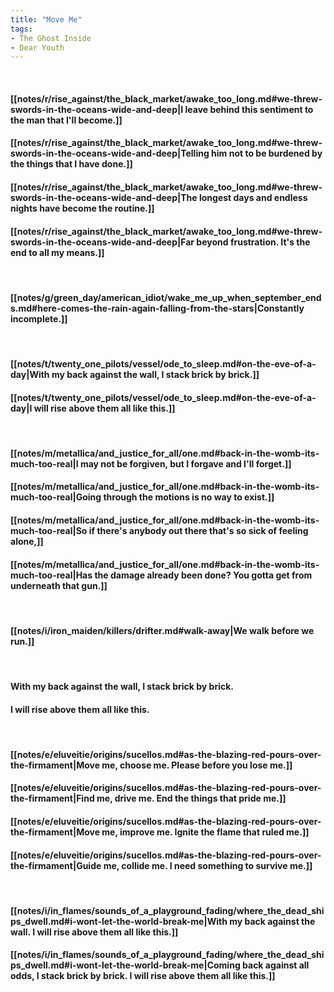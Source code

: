 ```yaml
---
title: "Move Me"
tags:
- The Ghost Inside
- Dear Youth
---
```

&nbsp;
#### [[notes/r/rise_against/the_black_market/awake_too_long.md#we-threw-swords-in-the-oceans-wide-and-deep|I leave behind this sentiment to the man that I'll become.]]
#### [[notes/r/rise_against/the_black_market/awake_too_long.md#we-threw-swords-in-the-oceans-wide-and-deep|Telling him not to be burdened by the things that I have done.]]
#### [[notes/r/rise_against/the_black_market/awake_too_long.md#we-threw-swords-in-the-oceans-wide-and-deep|The longest days and endless nights have become the routine.]]
#### [[notes/r/rise_against/the_black_market/awake_too_long.md#we-threw-swords-in-the-oceans-wide-and-deep|Far beyond frustration. It's the end to all my means.]]
&nbsp;
#### [[notes/g/green_day/american_idiot/wake_me_up_when_september_ends.md#here-comes-the-rain-again-falling-from-the-stars|Constantly incomplete.]]
&nbsp;
#### [[notes/t/twenty_one_pilots/vessel/ode_to_sleep.md#on-the-eve-of-a-day|With my back against the wall, I stack brick by brick.]]
#### [[notes/t/twenty_one_pilots/vessel/ode_to_sleep.md#on-the-eve-of-a-day|I will rise above them all like this.]]
&nbsp;
#### [[notes/m/metallica/and_justice_for_all/one.md#back-in-the-womb-its-much-too-real|I may not be forgiven, but I forgave and I'll forget.]]
#### [[notes/m/metallica/and_justice_for_all/one.md#back-in-the-womb-its-much-too-real|Going through the motions is no way to exist.]]
#### [[notes/m/metallica/and_justice_for_all/one.md#back-in-the-womb-its-much-too-real|So if there's anybody out there that's so sick of feeling alone,]]
#### [[notes/m/metallica/and_justice_for_all/one.md#back-in-the-womb-its-much-too-real|Has the damage already been done? You gotta get from underneath that gun.]]
&nbsp;
#### [[notes/i/iron_maiden/killers/drifter.md#walk-away|We walk before we run.]]
&nbsp;
#### With my back against the wall, I stack brick by brick.
#### I will rise above them all like this.
&nbsp;
#### [[notes/e/eluveitie/origins/sucellos.md#as-the-blazing-red-pours-over-the-firmament|Move me, choose me. Please before you lose me.]]
#### [[notes/e/eluveitie/origins/sucellos.md#as-the-blazing-red-pours-over-the-firmament|Find me, drive me. End the things that pride me.]]
#### [[notes/e/eluveitie/origins/sucellos.md#as-the-blazing-red-pours-over-the-firmament|Move me, improve me. Ignite the flame that ruled me.]]
#### [[notes/e/eluveitie/origins/sucellos.md#as-the-blazing-red-pours-over-the-firmament|Guide me, collide me. I need something to survive me.]]
&nbsp;
#### [[notes/i/in_flames/sounds_of_a_playground_fading/where_the_dead_ships_dwell.md#i-wont-let-the-world-break-me|With my back against the wall. I will rise above them all like this.]]
#### [[notes/i/in_flames/sounds_of_a_playground_fading/where_the_dead_ships_dwell.md#i-wont-let-the-world-break-me|Coming back against all odds, I stack brick by brick. I will rise above them all like this.]]
